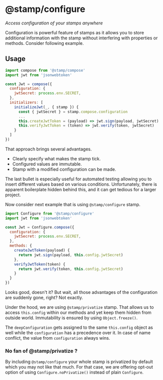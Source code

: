 # @stamp/configure

_Access configuration of your stamps anywhere_

Configuration is powerful feature of stamps as it allows you to store additional information with the stamp without interfering with properties or methods. Consider following example.

## Usage

```js
import compose from '@stamp/compose'
import jwt from 'jsonwebtoken'

const Jwt = compose({
  configuration: {
    jwtSecret: process.env.SECRET,
  },
  initializers: [
    initializeJwt(_, { stamp }) {
      const { jwtSecret } = stamp.compose.configuration
      ...
      this.createJwtToken = (payload) => jwt.sign(payload, jwtSecret)
      this.verifyJwtToken = (token) => jwt.verify(token, jwtSecret)
    }
  ]
})
```

That approach brings several advantages.

 * Clearly specify what makes the stamp tick.
 * Configured values are immutable.
 * Stamp with a modified configuration can be made.

The last bullet is especially useful for automated testing allowing you to insert different values based on various conditions. Unfortunately, there is apparent boilerplate hidden behind this, and it can get tedious for a larger project.

Now consider next example that is using `@stamp/configure` stamp.

```js
import Configure from '@stamp/configure'
import jwt from 'jsonwebtoken'

const Jwt = Configure.compose({
  configuration: {
    jwtSecret: process.env.SECRET,
  },
  methods: {
    createJwtToken(payload) {
      return jwt.sign(payload, this.config.jwtSecret)
    },
    verifyJwtToken(token) {
      return jwt.verify(token, this.config.jwtSecret)
    }
  }
})
```

Looks good, doesn't it? But wait, all those advantages of the configuration are suddenly gone, right? Not exactly.

Under the hood, we are using `@stamp/privatize` stamp. That allows us to access `this.config` within our methods and yet keep them hidden from outside world. Immutability is ensured by using `Object.freeze()`.

The `deepConfiguration` gets assigned to the same `this.config` object as well while the `configuration` has a precedence over it. In case of name conflict, the value from `configuration` always wins.

### No fan of @stamp/privatize ?

By including `@stamp/configure` your whole stamp is privatized by default which you may not like that much. For that case, we are offering opt-out option of using `Configure.noPrivatize()` instead of plain `Configure`.
